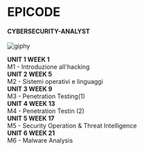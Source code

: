 # EPICODE
<strong> CYBERSECURITY-ANALYST </strong> <br>
<br> ![giphy](https://github.com/Jenovia02/Cybersecurity-Analyst/assets/134729946/ad5d5180-1532-40ed-ab83-315956470744)

<strong> UNIT 1 WEEK 1 </strong> <br>
M1 - Introduzione all'hacking  <br>
<strong> UNIT 2 WEEK 5 </strong> <br>
M2 - Sistemi operativi e linguaggi  <br>
<strong> UNIT 3 WEEK 9 </strong> <br>
M3 - Penetration Testing(1)  <br>
<strong> UNIT 4 WEEK 13 </strong> <br>
M4 - Penetration Testin (2)  <br>
<strong> UNIT 5 WEEK 17 </strong> <br>
M5 - Security Operation & Threat Intelligence  <br>
<strong> UNIT 6 WEEK 21 </strong> <br>
M6 - Malware Analysis  <br>
